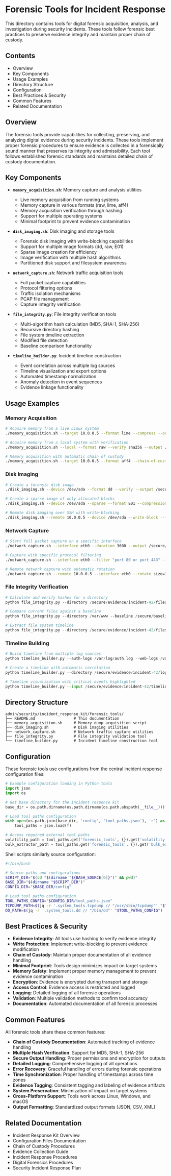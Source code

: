 # Forensic Tools for Incident Response

This directory contains tools for digital forensic acquisition, analysis, and investigation during security incidents. These tools follow forensic best practices to preserve evidence integrity and maintain proper chain of custody.

## Contents

- Overview
- Key Components
- Usage Examples
- Directory Structure
- Configuration
- Best Practices & Security
- Common Features
- Related Documentation

## Overview

The forensic tools provide capabilities for collecting, preserving, and analyzing digital evidence during security incidents. These tools implement proper forensic procedures to ensure evidence is collected in a forensically sound manner that preserves its integrity and admissibility. Each tool follows established forensic standards and maintains detailed chain of custody documentation.

## Key Components

- **`memory_acquisition.sh`**: Memory capture and analysis utilities
  - Live memory acquisition from running systems
  - Memory capture in various formats (raw, lime, aff4)
  - Memory acquisition verification through hashing
  - Support for multiple operating systems
  - Minimal footprint to prevent evidence contamination

- **`disk_imaging.sh`**: Disk imaging and storage tools
  - Forensic disk imaging with write-blocking capabilities
  - Support for multiple image formats (dd, raw, E01)
  - Sparse image creation for efficiency
  - Image verification with multiple hash algorithms
  - Partitioned disk support and filesystem awareness

- **`network_capture.sh`**: Network traffic acquisition tools
  - Full packet capture capabilities
  - Protocol filtering options
  - Traffic isolation mechanisms
  - PCAP file management
  - Capture integrity verification

- **`file_integrity.py`**: File integrity verification tools
  - Multi-algorithm hash calculation (MD5, SHA-1, SHA-256)
  - Recursive directory hashing
  - File system timeline extraction
  - Modified file detection
  - Baseline comparison functionality

- **`timeline_builder.py`**: Incident timeline construction
  - Event correlation across multiple log sources
  - Timeline visualization and export options
  - Automated timestamp normalization
  - Anomaly detection in event sequences
  - Evidence linkage functionality

## Usage Examples

### Memory Acquisition

```bash
# Acquire memory from a live Linux system
./memory_acquisition.sh --target 10.0.0.5 --format lime --compress --output /secure/evidence/incident-42/memory.lime

# Acquire memory from a local system with verification
./memory_acquisition.sh --local --format raw --verify sha256 --output /secure/evidence/incident-42/memory.raw

# Memory acquisition with automatic chain of custody
./memory_acquisition.sh --target 10.0.0.5 --format aff4 --chain-of-custody --output /secure/evidence/incident-42/memory.aff4
```

### Disk Imaging

```bash
# Create a forensic disk image
./disk_imaging.sh --device /dev/sda --format dd --verify --output /secure/evidence/incident-42/disk.dd

# Create a sparse image of only allocated blocks
./disk_imaging.sh --device /dev/sda --sparse --format E01 --compression low --output /secure/evidence/incident-42/disk.E01

# Remote disk imaging over SSH with write-blocking
./disk_imaging.sh --remote 10.0.0.5 --device /dev/sda --write-block --format raw --output /secure/evidence/incident-42/disk.raw
```

### Network Capture

```bash
# Start full packet capture on a specific interface
./network_capture.sh --interface eth0 --duration 3600 --output /secure/evidence/incident-42/network.pcap

# Capture with specific protocol filtering
./network_capture.sh --interface eth0 --filter "port 80 or port 443" --output /secure/evidence/incident-42/http-traffic.pcap

# Remote network capture with automatic rotation
./network_capture.sh --remote 10.0.0.5 --interface eth0 --rotate size=1G --output /secure/evidence/incident-42/network_capture
```

### File Integrity Verification

```python
# Calculate and verify hashes for a directory
python file_integrity.py --directory /secure/evidence/incident-42/files --algorithms sha256,md5 --output /secure/evidence/incident-42/hashes.json

# Compare current files against a baseline
python file_integrity.py --directory /var/www --baseline /secure/baselines/www-baseline.json --output /secure/evidence/incident-42/integrity-changes.json

# Extract file system timeline
python file_integrity.py --directory /secure/evidence/incident-42/files --extract-timeline --output /secure/evidence/incident-42/filesystem-timeline.csv
```

### Timeline Building

```python
# Build timeline from multiple log sources
python timeline_builder.py --auth-logs /var/log/auth.log --web-logs /var/log/nginx/ --incident-id 42 --output /secure/evidence/incident-42/timeline.json

# Create a timeline with automatic correlation
python timeline_builder.py --directory /secure/evidence/incident-42/logs/ --auto-correlate --timezone UTC --output /secure/evidence/incident-42/correlated-timeline.json

# Timeline visualization with critical events highlighted
python timeline_builder.py --input /secure/evidence/incident-42/timeline.json --highlight "login,data access,configuration change" --visualize --output /secure/evidence/incident-42/timeline-visualization.html
```

## Directory Structure

```plaintext
admin/security/incident_response_kit/forensic_tools/
├── README.md                 # This documentation
├── memory_acquisition.sh     # Memory dump acquisition script
├── disk_imaging.sh           # Disk imaging utilities
├── network_capture.sh        # Network traffic capture utilities
├── file_integrity.py         # File integrity validation tool
└── timeline_builder.py       # Incident timeline construction tool
```

## Configuration

These forensic tools use configurations from the central incident response configuration files:

```python
# Example configuration loading in Python tools
import json
import os

# Get base directory for the incident response kit
base_dir = os.path.dirname(os.path.dirname(os.path.abspath(__file__)))

# Load tool paths configuration
with open(os.path.join(base_dir, 'config', 'tool_paths.json'), 'r') as f:
    tool_paths = json.load(f)

# Access required external tool paths
volatility_path = tool_paths.get('forensic_tools', {}).get('volatility')
bulk_extractor_path = tool_paths.get('forensic_tools', {}).get('bulk_extractor')
```

Shell scripts similarly source configuration:

```bash
#!/bin/bash

# Source paths and configurations
SCRIPT_DIR="$(cd "$(dirname "${BASH_SOURCE[0]}")" && pwd)"
BASE_DIR="$(dirname "$SCRIPT_DIR")"
CONFIG_DIR="$BASE_DIR/config"

# Load tool paths configuration
TOOL_PATHS_CONFIG="$CONFIG_DIR/tool_paths.json"
TCPDUMP_PATH=$(jq -r '.system_tools.tcpdump // "/usr/sbin/tcpdump"' "$TOOL_PATHS_CONFIG")
DD_PATH=$(jq -r '.system_tools.dd // "/bin/dd"' "$TOOL_PATHS_CONFIG")
```

## Best Practices & Security

- **Evidence Integrity**: All tools use hashing to verify evidence integrity
- **Write Protection**: Implement write-blocking to prevent evidence modification
- **Chain of Custody**: Maintain proper documentation of all evidence handling
- **Minimal Footprint**: Tools design minimizes impact on target systems
- **Memory Safety**: Implement proper memory management to prevent evidence contamination
- **Encryption**: Evidence is encrypted during transport and storage
- **Access Control**: Evidence access is restricted and logged
- **Logging**: Detailed logging of all forensic operations
- **Validation**: Multiple validation methods to confirm tool accuracy
- **Documentation**: Automated documentation of all forensic processes

## Common Features

All forensic tools share these common features:

- **Chain of Custody Documentation**: Automated tracking of evidence handling
- **Multiple Hash Verification**: Support for MD5, SHA-1, SHA-256
- **Secure Output Handling**: Proper permissions and encryption for outputs
- **Detailed Logging**: Comprehensive logging of all operations
- **Error Recovery**: Graceful handling of errors during forensic operations
- **Time Synchronization**: Proper handling of timestamps across time zones
- **Evidence Tagging**: Consistent tagging and labeling of evidence artifacts
- **System Preservation**: Minimization of impact on target systems
- **Cross-Platform Support**: Tools work across Linux, Windows, and macOS
- **Output Formatting**: Standardized output formats (JSON, CSV, XML)

## Related Documentation

- Incident Response Kit Overview
- Configuration Files Documentation
- Chain of Custody Procedures
- Evidence Collection Guide
- Incident Response Procedures
- Digital Forensics Procedures
- Security Incident Response Plan
